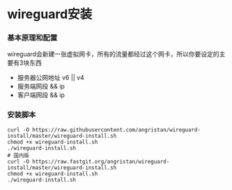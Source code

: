 # wireguard安装


### 基本原理和配置
wireguard会新建一张虚拟网卡，所有的流量都经过这个网卡，所以你要设定的主要有3块东西
+ 服务器公网地址 v6 || v4
+ 服务端网段 && ip
+ 客户端网段 && ip

### 安装脚本
```shell
curl -O https://raw.githubusercontent.com/angristan/wireguard-install/master/wireguard-install.sh
chmod +x wireguard-install.sh
./wireguard-install.sh
# 国内版
curl -O https://raw.fastgit.org/angristan/wireguard-install/master/wireguard-install.sh
chmod +x wireguard-install.sh
./wireguard-install.sh
```
